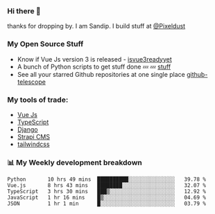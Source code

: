 ### Hi there 👋

thanks for dropping by.
I am Sandip. I build stuff at [@Pixeldust](github.com/pixeldust-in/)

###  **My Open Source Stuff**

 - Know if Vue Js version 3 is released -  [isvue3readyyet](https://github.com/sandiprb/isvue3readyyet)
 - A bunch of Python scripts to get stuff done 💤 💤 [stuff](https://github.com/sandiprb/stuff)
 - See all your starred Github repositories at one single place [github-telescope](https://github.com/sandiprb/github-telescope)



###  **My tools of trade:**
 - [Vue Js](https://github.com/vuejs/vue/)
 - [TypeScript](https://github.com/microsoft/TypeScript)
 - [Django](github.com/django/django)
 - [Strapi CMS](github.com/strapi/strapi)
 - [tailwindcss](https://github.com/tailwindlabs/tailwindcss)


###  📊 **My Weekly development breakdown**
<!--START_SECTION:waka-->
```text
Python       10 hrs 49 mins  ██████████░░░░░░░░░░░░░░░   39.78 % 
Vue.js       8 hrs 43 mins   ████████░░░░░░░░░░░░░░░░░   32.07 % 
TypeScript   3 hrs 30 mins   ███▒░░░░░░░░░░░░░░░░░░░░░   12.92 % 
JavaScript   1 hr 16 mins    █▒░░░░░░░░░░░░░░░░░░░░░░░   04.69 % 
JSON         1 hr 1 min      █░░░░░░░░░░░░░░░░░░░░░░░░   03.79 % 
```
<!--END_SECTION:waka-->
